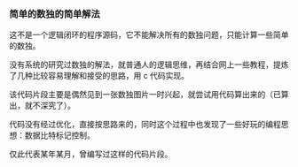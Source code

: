 ### 简单的数独的简单解法

这不是一个逻辑闭环的程序源码，它不能解决所有的数独问题，只能计算一些简单的数独。



没有系统的研究过数独的解法，就普通人的逻辑思维，再结合网上一些教程，提炼了几种比较容易理解和接受的思路，用 c 代码实现。



该代码片段主要是偶然见到一张数独图片一时兴起，就尝试用代码算出来的（已算出，就不深究了）。



代码没有经过优化，直接按思路来的，同时这个过程中也发现了一些好玩的编程思想：数据比特标记控制。



仅此代表某年某月，曾编写过这样的代码片段。
